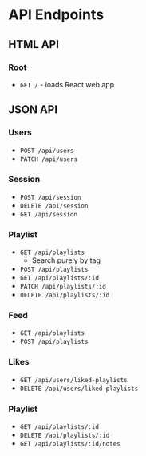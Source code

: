 # API Endpoints

## HTML API

### Root

- `GET /` - loads React web app

## JSON API

### Users

- `POST /api/users`
- `PATCH /api/users`

### Session

- `POST /api/session`
- `DELETE /api/session`
- `GET /api/session`

### Playlist

- `GET /api/playlists`
  - Search purely by tag
- `POST /api/playlists`
- `GET /api/playlists/:id`
- `PATCH /api/playlists/:id`
- `DELETE /api/playlists/:id`


### Feed
- `GET /api/playlists`
- `POST /api/playlists`

### Likes
- `GET /api/users/liked-playlists`
- `DELETE /api/users/liked-playlists`

### Playlist

- `GET /api/playlists/:id`
- `DELETE /api/playlists/:id`
- `GET /api/playlists/:id/notes`
